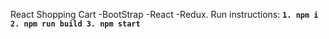 React Shopping Cart
    -BootStrap
    -React
    -Redux.
    Run instructions:
        **`1. npm i
        2. npm run build
        3. npm start`**